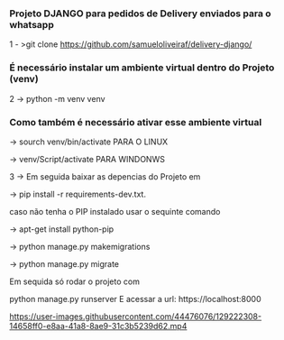 ### Projeto DJANGO para pedidos de Delivery enviados para o whatsapp

1 - >git clone https://github.com/samueloliveiraf/delivery-django/

### É necessário instalar um ambiente virtual dentro do Projeto (venv)
2 -> python -m venv venv

### Como também é necessário ativar esse ambiente virtual

-> sourch venv/bin/activate PARA O LINUX

-> venv/Script/activate PARA WINDONWS

3 -> Em seguida baixar as depencias do Projeto em

-> pip install -r requirements-dev.txt.

caso não tenha o PIP instalado usar o sequinte comando

-> apt-get install python-pip

-> python manage.py makemigrations

-> python manage.py migrate

Em sequida só rodar o projeto com

python manage.py runserver
E acessar a url: https://localhost:8000



https://user-images.githubusercontent.com/44476076/129222308-14658ff0-e8aa-41a8-8ae9-31c3b5239d62.mp4


